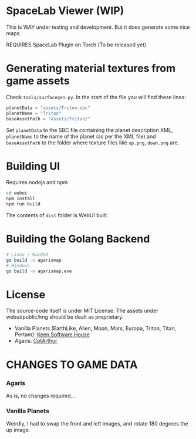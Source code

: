 
# SpaceLab Viewer (WIP)

This is WAY under testing and development. But it does generate some nice maps.

REQUIRES SpaceLab Plugin on Torch (To be released yet)

# Generating material textures from game assets

Check `tools/surfacegen.py`. In the start of the file you will find these lines:

```python
planetData = "assets/Triton.sbc"
planetName = "Triton"
baseAssetPath = "assets/Triton/"
```

Set `planetData` to the SBC file containing the planet description XML, `planetName` to the name of the planet (as per the XML file) and `baseAssetPath` to the folder where texture files like `up.png`, `down.png` are.


# Building UI

Requires nodejs and npm

```bash
cd webui
npm install
npm run build
```

The contents of `dist` folder is WebUI built.

# Building the Golang Backend

```bash
# Linux / MacOSX
go build -o agarismap
# Windows
go build -o agarismap.exe
```

# License

The source-code itself is under MIT License. The assets under webui/public/img should be dealt as proprietary.

* Vanilla Planets (EarthLike, Alien, Moon, Mars, Europa, Triton, Titan, Pertam): [Keen Software House](https://github.com/KeenSoftwareHouse)
* Agaris: [CptArthur](https://github.com/CptArthur)

# CHANGES TO GAME DATA

### Agaris

As is, no changes required...

### Vanilla Planets

Weirdly, I had to swap the front and left images, and rotate 180 degrees the up image.